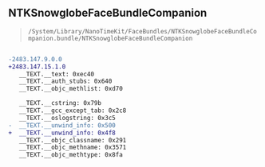 ## NTKSnowglobeFaceBundleCompanion

> `/System/Library/NanoTimeKit/FaceBundles/NTKSnowglobeFaceBundleCompanion.bundle/NTKSnowglobeFaceBundleCompanion`

```diff

-2483.147.9.0.0
+2483.147.15.1.0
   __TEXT.__text: 0xec40
   __TEXT.__auth_stubs: 0x640
   __TEXT.__objc_methlist: 0xd70

   __TEXT.__cstring: 0x79b
   __TEXT.__gcc_except_tab: 0x2c8
   __TEXT.__oslogstring: 0x3c5
-  __TEXT.__unwind_info: 0x500
+  __TEXT.__unwind_info: 0x4f8
   __TEXT.__objc_classname: 0x291
   __TEXT.__objc_methname: 0x3571
   __TEXT.__objc_methtype: 0x8fa

```
